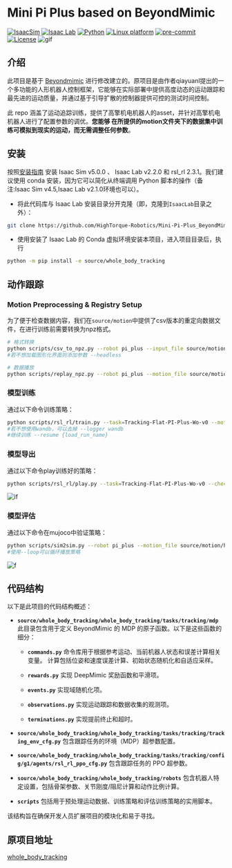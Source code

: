 # Mini Pi Plus based on BeyondMimic 

[![IsaacSim](https://img.shields.io/badge/IsaacSim-5.0.0-silver.svg)](https://docs.isaacsim.omniverse.nvidia.com/5.0.0/installation/download.html)
[![Isaac Lab](https://img.shields.io/badge/IsaacLab-2.2.0-silver)](https://isaac-sim.github.io/IsaacLab/v2.2.0/index.html)
[![Python](https://img.shields.io/badge/python-3.11-blue.svg)](https://docs.python.org/3/whatsnew/3.11.html)
[![Linux platform](https://img.shields.io/badge/platform-linux--64-orange.svg)](https://releases.ubuntu.com/20.04/)
[![pre-commit](https://img.shields.io/badge/pre--commit-enabled-brightgreen?logo=pre-commit&logoColor=white)](https://pre-commit.com/)
[![License](https://img.shields.io/badge/license-MIT-yellow.svg)](https://opensource.org/license/mit)
![gif](https://github.com/Daily-study-HT/bydmimic_publish/blob/main/gif/6363667a0f27da450e1059a30c2b274b.gif)
## 介绍

此项目是基于 [Beyondmimic](https://github.com/HybridRobotics/whole_body_tracking) 进行修改建立的。原项目是由作者qiayuanl提出的一个多功能的人形机器人控制框架，它能够在实际部署中提供高度动态的运动跟踪和最先进的运动质量，并通过基于引导扩散的控制器提供可控的测试时间控制。

此 repo 涵盖了运动追踪训练，提供了高擎机电机器人的asset，并针对高擎机电机器人进行了配置参数的调优。**您能够
在所提供的motion文件夹下的数据集中训练可模拟到现实的运动，而无需调整任何参数**。

## 安装

按照[安装指南](https://isaac-sim.github.io/IsaacLab/main/source/setup/installation/index.html) 安装 Isaac Sim v5.0.0 、 Isaac Lab v2.2.0 和 rsl_rl 2.3.1。我们建议使用 conda 安装，因为它可以简化从终端调用 Python 脚本的操作（备注:Isaac Sim v4.5,Isaac Lab v2.1.0环境也可以）。

- 将此代码库与 Isaac Lab 安装目录分开克隆（即，克隆到`IsaacLab`目录之外）：

```bash
git clone https://github.com/HighTorque-Robotics/Mini-Pi-Plus_BeyondMimic
```

- 使用安装了 Isaac Lab 的 Conda 虚拟环境安装本项目，进入项目目录后，执行

```bash
python -m pip install -e source/whole_body_tracking
```

## 动作跟踪

### Motion Preprocessing & Registry Setup

为了便于检查数据内容，我们在`source/motion`中提供了csv版本的重定向数据文件，在进行训练前需要转换为npz格式。

```bash
# 格式转换
python scripts/csv_to_npz.py --robot pi_plus --input_file source/motion/hightorque/pi_plus/csv/pi_plus_right_big_kick_cut.csv --input_fps 30 --output_name source/motion/hightorque/pi_plus/npz/{motion_name}
#若不想加载图形化界面则添加参数 --headless

# 数据播放
python scripts/replay_npz.py --robot pi_plus --motion_file source/motion/hightorque/pi_plus/npz/{motion_name}.npz 
```

### 模型训练

通过以下命令训练策略：

```bash
python scripts/rsl_rl/train.py --task=Tracking-Flat-PI-Plus-Wo-v0 --motion_file source/motion/hightorque/pi_plus/npz/{motion_name}.npz --headless --log_project_name pi_plus_beyondmimic
#若不想使用wandb，可以去掉 --logger wandb
#继续训练 --resume {load_run_name}
```
### 模型导出

通过以下命令play训练好的策略：
```bash
python scripts/rsl_rl/play.py --task=Tracking-Flat-PI-Plus-Wo-v0 --checkpoint {logs_path_to}/model_xxx.pt --num_envs=1 --motion_file source/motion/hightorque/pi_plus/npz/{motion_name}.npz
```
![if](https://github.com/Daily-study-HT/bydmimic_publish/blob/main/gif/e7faf89fbdbf87cf909bbf81ceeb1a7f.gif)

### 模型评估

通过以下命令在mujoco中验证策略：

```bash
python scripts/sim2sim.py --robot pi_plus --motion_file source/motion/hightorque/pi_plus/npz/{motion_name}.npz --xml_path source/whole_body_tracking/whole_body_tracking/assets/hightorque/pi_plus/mjcf/pi_20dof.xml --policy_path {logs_path_to}/exported/{model_xxx}.onnx --save_json --loop
#使用--loop可以循环播放策略
```
![f](https://github.com/Daily-study-HT/bydmimic_publish/blob/main/gif/de78f3ab232911f9a93e936cb5463164.gif)
## 代码结构

以下是此项目的代码结构概述：

- **`source/whole_body_tracking/whole_body_tracking/tasks/tracking/mdp`**
  此目录包含用于定义 BeyondMimic 的 MDP 的原子函数。以下是这些函数的细分：
    - **`commands.py`**
      命令库用于根据参考运动、当前机器人状态和误差计算相关变量。
      计算包括位姿和速度误差计算、初始状态随机化和自适应采样。

    - **`rewards.py`**
      实现 DeepMimic 奖励函数和平滑项。

    - **`events.py`**
      实现域随机化项。

    - **`observations.py`**
      实现运动跟踪和数据收集的观测项。

    - **`terminations.py`**
      实现提前终止和超时。

- **`source/whole_body_tracking/whole_body_tracking/tasks/tracking/tracking_env_cfg.py`**
  包含跟踪任务的环境（MDP）超参数配置。

- **`source/whole_body_tracking/whole_body_tracking/tasks/tracking/config/g1/agents/rsl_rl_ppo_cfg.py`**
  包含跟踪任务的 PPO 超参数。

- **`source/whole_body_tracking/whole_body_tracking/robots`**
  包含机器人特定设置，包括骨架参数、关节刚度/阻尼计算和动作比例计算。

- **`scripts`**
  包括用于预处理运动数据、训练策略和评估训练策略的实用脚本。

该结构旨在确保开发人员扩展项目的模块化和易于寻找。


## 原项目地址
[whole_body_tracking](https://github.com/HybridRobotics/whole_body_tracking)

